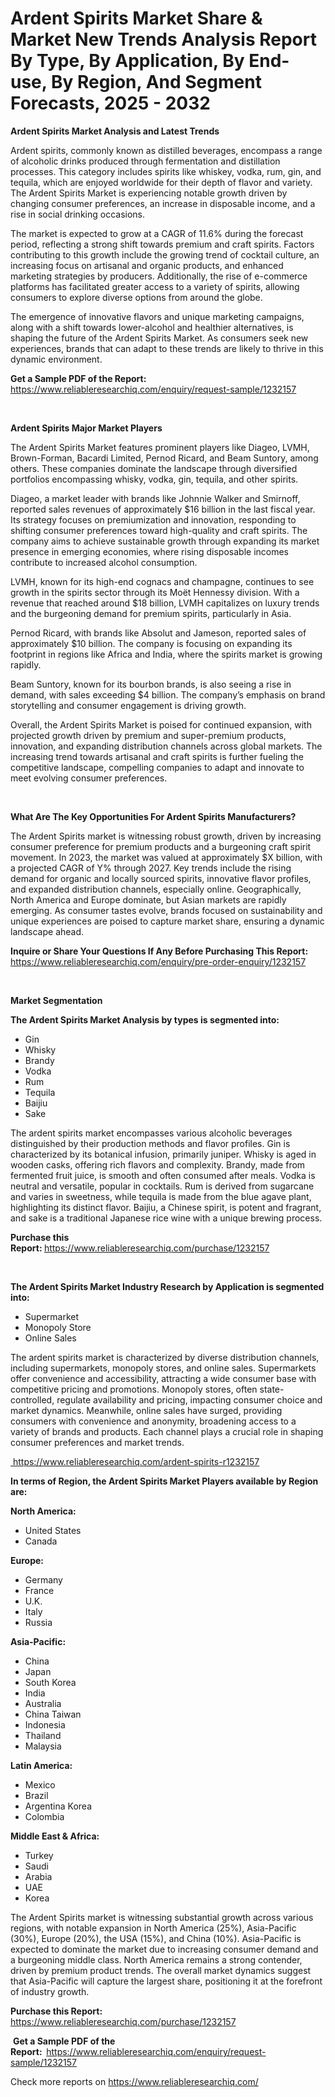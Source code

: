 <p><h1>Ardent Spirits Market Share & Market New Trends Analysis Report By Type, By Application, By End-use, By Region, And Segment Forecasts, 2025 - 2032</h1></p><p><strong>Ardent Spirits Market Analysis and Latest Trends</strong></p>
<p><p>Ardent spirits, commonly known as distilled beverages, encompass a range of alcoholic drinks produced through fermentation and distillation processes. This category includes spirits like whiskey, vodka, rum, gin, and tequila, which are enjoyed worldwide for their depth of flavor and variety. The Ardent Spirits Market is experiencing notable growth driven by changing consumer preferences, an increase in disposable income, and a rise in social drinking occasions.</p><p>The market is expected to grow at a CAGR of 11.6% during the forecast period, reflecting a strong shift towards premium and craft spirits. Factors contributing to this growth include the growing trend of cocktail culture, an increasing focus on artisanal and organic products, and enhanced marketing strategies by producers. Additionally, the rise of e-commerce platforms has facilitated greater access to a variety of spirits, allowing consumers to explore diverse options from around the globe.</p><p>The emergence of innovative flavors and unique marketing campaigns, along with a shift towards lower-alcohol and healthier alternatives, is shaping the future of the Ardent Spirits Market. As consumers seek new experiences, brands that can adapt to these trends are likely to thrive in this dynamic environment.</p></p>
<p><strong>Get a Sample PDF of the Report:&nbsp;</strong> <a href="https://www.reliableresearchiq.com/enquiry/request-sample/1232157?utm_campaign=3073&utm_medium=2&utm_source=Github&utm_content=ia&utm_term=07042025&utm_id=ardent-spirits">https://www.reliableresearchiq.com/enquiry/request-sample/1232157</a></p>
<p>&nbsp;</p>
<p><strong>Ardent Spirits Major Market Players</strong></p>
<p><p>The Ardent Spirits Market features prominent players like Diageo, LVMH, Brown-Forman, Bacardi Limited, Pernod Ricard, and Beam Suntory, among others. These companies dominate the landscape through diversified portfolios encompassing whisky, vodka, gin, tequila, and other spirits.</p><p>Diageo, a market leader with brands like Johnnie Walker and Smirnoff, reported sales revenues of approximately $16 billion in the last fiscal year. Its strategy focuses on premiumization and innovation, responding to shifting consumer preferences toward high-quality and craft spirits. The company aims to achieve sustainable growth through expanding its market presence in emerging economies, where rising disposable incomes contribute to increased alcohol consumption.</p><p>LVMH, known for its high-end cognacs and champagne, continues to see growth in the spirits sector through its Moët Hennessy division. With a revenue that reached around $18 billion, LVMH capitalizes on luxury trends and the burgeoning demand for premium spirits, particularly in Asia.</p><p>Pernod Ricard, with brands like Absolut and Jameson, reported sales of approximately $10 billion. The company is focusing on expanding its footprint in regions like Africa and India, where the spirits market is growing rapidly.</p><p>Beam Suntory, known for its bourbon brands, is also seeing a rise in demand, with sales exceeding $4 billion. The company’s emphasis on brand storytelling and consumer engagement is driving growth.</p><p>Overall, the Ardent Spirits Market is poised for continued expansion, with projected growth driven by premium and super-premium products, innovation, and expanding distribution channels across global markets. The increasing trend towards artisanal and craft spirits is further fueling the competitive landscape, compelling companies to adapt and innovate to meet evolving consumer preferences.</p></p>
<p>&nbsp;</p>
<p><strong>What Are The Key Opportunities For Ardent Spirits Manufacturers?</strong></p>
<p><p>The Ardent Spirits market is witnessing robust growth, driven by increasing consumer preference for premium products and a burgeoning craft spirit movement. In 2023, the market was valued at approximately $X billion, with a projected CAGR of Y% through 2027. Key trends include the rising demand for organic and locally sourced spirits, innovative flavor profiles, and expanded distribution channels, especially online. Geographically, North America and Europe dominate, but Asian markets are rapidly emerging. As consumer tastes evolve, brands focused on sustainability and unique experiences are poised to capture market share, ensuring a dynamic landscape ahead.</p></p>
<p><strong>Inquire or Share Your Questions If Any Before Purchasing This Report:</strong> <a href="https://www.reliableresearchiq.com/enquiry/pre-order-enquiry/1232157?utm_campaign=3073&utm_medium=2&utm_source=Github&utm_content=ia&utm_term=07042025&utm_id=ardent-spirits">https://www.reliableresearchiq.com/enquiry/pre-order-enquiry/1232157</a></p>
<p>&nbsp;</p>
<p><strong>Market Segmentation</strong></p>
<p><strong>The Ardent Spirits Market Analysis by types is segmented into:</strong></p>
<p><ul><li>Gin</li><li>Whisky</li><li>Brandy</li><li>Vodka</li><li>Rum</li><li>Tequila</li><li>Baijiu</li><li>Sake</li></ul></p>
<p><p>The ardent spirits market encompasses various alcoholic beverages distinguished by their production methods and flavor profiles. Gin is characterized by its botanical infusion, primarily juniper. Whisky is aged in wooden casks, offering rich flavors and complexity. Brandy, made from fermented fruit juice, is smooth and often consumed after meals. Vodka is neutral and versatile, popular in cocktails. Rum is derived from sugarcane and varies in sweetness, while tequila is made from the blue agave plant, highlighting its distinct flavor. Baijiu, a Chinese spirit, is potent and fragrant, and sake is a traditional Japanese rice wine with a unique brewing process.</p></p>
<p><strong>Purchase this Report:&nbsp;</strong><a href="https://www.reliableresearchiq.com/purchase/1232157?utm_campaign=3073&utm_medium=2&utm_source=Github&utm_content=ia&utm_term=07042025&utm_id=ardent-spirits">https://www.reliableresearchiq.com/purchase/1232157</a></p>
<p>&nbsp;</p>
<p><strong>The Ardent Spirits Market Industry Research by Application is segmented into:</strong></p>
<p><ul><li>Supermarket</li><li>Monopoly Store</li><li>Online Sales</li></ul></p>
<p><p>The ardent spirits market is characterized by diverse distribution channels, including supermarkets, monopoly stores, and online sales. Supermarkets offer convenience and accessibility, attracting a wide consumer base with competitive pricing and promotions. Monopoly stores, often state-controlled, regulate availability and pricing, impacting consumer choice and market dynamics. Meanwhile, online sales have surged, providing consumers with convenience and anonymity, broadening access to a variety of brands and products. Each channel plays a crucial role in shaping consumer preferences and market trends.</p></p>
<p><a href="https://www.reliableresearchiq.com/ardent-spirits-r1232157?utm_campaign=3073&utm_medium=2&utm_source=Github&utm_content=ia&utm_term=07042025&utm_id=ardent-spirits">&nbsp;https://www.reliableresearchiq.com/ardent-spirits-r1232157</a></p>
<p><strong>In terms of Region, the Ardent Spirits Market Players available by Region are:</strong></p>
<p>
    <p> <strong> North America: </strong>
        <ul>
            <li>United States</li>
            <li>Canada</li>
        </ul>
        </p> 
    <p> <strong> Europe: </strong>
        <ul>
            <li>Germany</li>
            <li>France</li>
            <li>U.K.</li>
            <li>Italy</li>
            <li>Russia</li>
        </ul>
        </p> 
    <p> <strong> Asia-Pacific: </strong>
        <ul>
            <li>China</li>
            <li>Japan</li>
            <li>South Korea</li>
            <li>India</li>
            <li>Australia</li>
            <li>China Taiwan</li>
            <li>Indonesia</li>
            <li>Thailand</li>
            <li>Malaysia</li>
        </ul>
        </p> 
    <p> <strong> Latin America: </strong>
        <ul>
            <li>Mexico</li>
            <li>Brazil</li>
            <li>Argentina Korea</li>
            <li>Colombia</li>
        </ul>
        </p> 
    <p> <strong> Middle East & Africa: </strong>
        <ul>
            <li>Turkey</li>
            <li>Saudi</li>
            <li>Arabia</li>
            <li>UAE</li>
            <li>Korea</li>
        </ul>
    </p>
    </p>
<p><p>The Ardent Spirits market is witnessing substantial growth across various regions, with notable expansion in North America (25%), Asia-Pacific (30%), Europe (20%), the USA (15%), and China (10%). Asia-Pacific is expected to dominate the market due to increasing consumer demand and a burgeoning middle class. North America remains a strong contender, driven by premium product trends. The overall market dynamics suggest that Asia-Pacific will capture the largest share, positioning it at the forefront of industry growth.</p></p>
<p><strong>Purchase this Report: </strong><a href="https://www.reliableresearchiq.com/purchase/1232157?utm_campaign=3073&utm_medium=2&utm_source=Github&utm_content=ia&utm_term=07042025&utm_id=ardent-spirits">https://www.reliableresearchiq.com/purchase/1232157</a></p>
<p>&nbsp;<strong>Get a Sample PDF of the Report:&nbsp;&nbsp;</strong><a href="https://www.reliableresearchiq.com/enquiry/request-sample/1232157?utm_campaign=3073&utm_medium=2&utm_source=Github&utm_content=ia&utm_term=07042025&utm_id=ardent-spirits">https://www.reliableresearchiq.com/enquiry/request-sample/1232157</a></p>
<p><strong></strong></p>
<p>Check more reports on <a href="https://www.reliableresearchiq.com/?utm_campaign=3073&utm_medium=2&utm_source=Github&utm_content=ia&utm_term=07042025&utm_id=ardent-spirits">https://www.reliableresearchiq.com/</a></p>